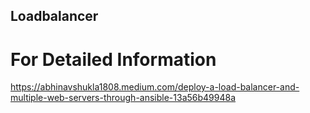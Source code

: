 ## Loadbalancer

# For Detailed Information

https://abhinavshukla1808.medium.com/deploy-a-load-balancer-and-multiple-web-servers-through-ansible-13a56b49948a
